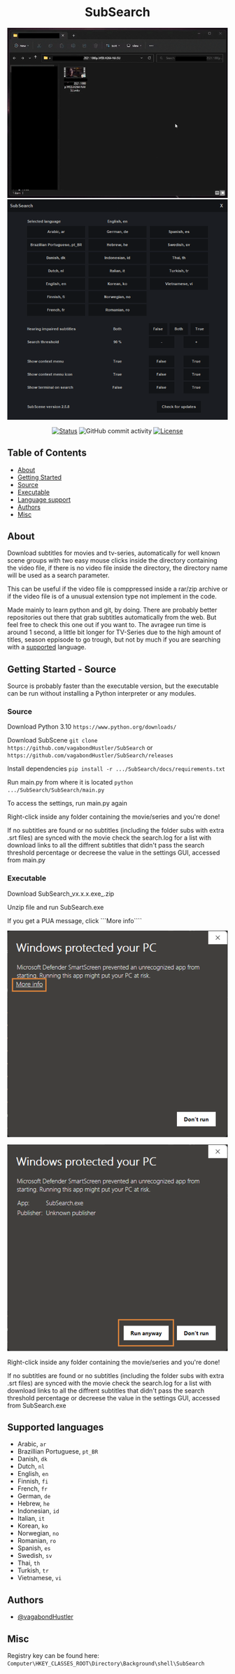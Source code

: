 <div align="center">
    
# SubSearch

![prtsc1](https://github.com/vagabondHustler/SubSearch/blob/main/assets/preview.gif)
![prtsc2](https://github.com/vagabondHustler/SubSearch/blob/main/assets/gui_258.png)

[![Status](https://img.shields.io/badge/status-active-success.svg)]()
![GitHub commit activity](https://img.shields.io/github/commit-activity/m/vagabondhustler/subsearch)
[![License](https://img.shields.io/badge/license-MIT-blue.svg)](/LICENSE)

</div>

## Table of Contents

- [About](#about)
- [Getting Started](#getting_started)
- [Source](#Source)
- [Executable](#Executable)
- [Language support](#lsupport)
- [Authors](#authors)
- [Misc](#misc)

## About <a name = "about"></a>

Download subtitles for movies and tv-series, automatically for well known scene groups with two easy mouse clicks inside the directory containing the video file, if there is no video file inside the directory, the directory name will be used as a search parameter.

This can be useful if the video file is comppressed inside a rar/zip archive or if the video file is of a unusual extension type not implement in the code.

Made mainly to learn python and git, by doing. There are probably better repositories out there that grab subtitles automatically from the web. But feel free to check this one out if you want to. The avragee run time is around 1 second, a little bit longer for TV-Series due to the high amount of titles, season eppisode to go trough, but not by much if you are searching with a [supported](#lsupport) language.

## Getting Started - Source <a name = "getting_started_src"></a>

Source is probably faster than the executable version, but the executable can be run without installing a Python interpreter or any modules.

### Source

Download Python 3.10 `https://www.python.org/downloads/`

Download SubScene `git clone https://github.com/vagabondHustler/SubSearch` or `https://github.com/vagabondHustler/SubSearch/releases`

Install dependencies `pip install -r .../SubSearch/docs/requirements.txt`

Run main.py from where it is located `python .../SubSearch/SubSearch/main.py`

To access the settings, run main.py again

Right-click inside any folder containing the movie/series and you're done!

If no subtitles are found or no subtitles (including the folder subs with extra .srt files) are synced with the movie check the search.log for a list with download links to all the diffrent subtitles that didn't pass the search threshold percentage or decreese the value in the settings GUI, accessed from main.py

### Executable

Download SubSearch_vx.x.x.exe_.zip

Unzip file and run SubSearch.exe

If you get a PUA message, click ```More info````

![prtsc3](https://github.com/vagabondHustler/SubSearch/blob/main/assets/moreinfo.png)

![prtsc4](https://github.com/vagabondHustler/SubSearch/blob/main/assets/runanyway.png)

Right-click inside any folder containing the movie/series and you're done!

If no subtitles are found or no subtitles (including the folder subs with extra .srt files) are synced with the movie check the search.log for a list with download links to all the diffrent subtitles that didn't pass the search threshold percentage or decreese the value in the settings GUI, accessed from SubSearch.exe

## Supported languages <a name = "lsupport"></a>

- Arabic, `ar`
- Brazillian Portuguese, `pt_BR`
- Danish, `dk`
- Dutch, `nl`
- English, `en`
- Finnish, `fi`
- French, `fr`
- German, `de`
- Hebrew, `he`
- Indonesian, `id`
- Italian, `it`
- Korean, `ko`
- Norwegian, `no`
- Romanian, `ro`
- Spanish, `es`
- Swedish, `sv`
- Thai, `th`
- Turkish, `tr`
- Vietnamese, `vi`

## Authors <a name = "authors"></a>

- [@vagabondHustler](https://github.com/vagabondHustler)

## Misc <a name = "misc"></a>

Registry key can be found here: `Computer\HKEY_CLASSES_ROOT\Directory\Background\shell\SubSearch`
